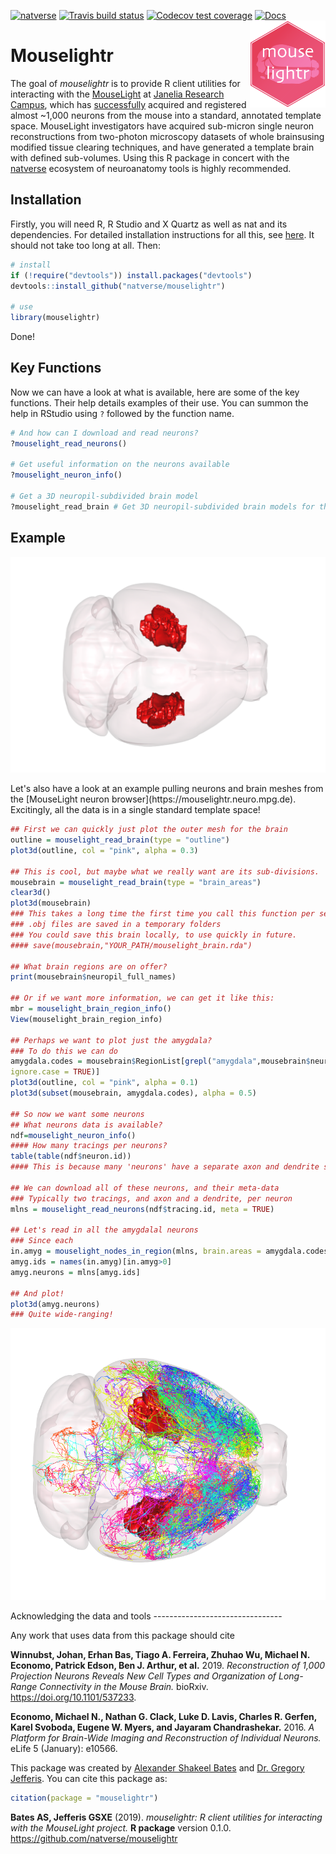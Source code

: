 <!-- README.md is generated from README.Rmd. Please edit that file -->
[![natverse](https://img.shields.io/badge/natverse-Part%20of%20the%20natverse-a241b6)](https://natverse.github.io) [![Travis build status](https://travis-ci.org/natverse/mouselightr.svg?branch=master)](https://travis-ci.org/natverse/mouselightr) [![Codecov test coverage](https://codecov.io/gh/natverse/mouselightr/branch/master/graph/badge.svg)](https://codecov.io/gh/natverse/mouselightr?branch=master) [![Docs](https://img.shields.io/badge/docs-100%25-brightgreen.svg)](http://jefferislab.github.io/mouselightr/reference/) <img src="man/figures/logo.svg" align="right" height="139" />

Mouselightr
===========

The goal of *mouselightr* is to provide R client utilities for interacting with the [MouseLight](http://mouselight.janelia.org/) at [Janelia Research Campus](https://www.janelia.org/), which has [successfully](https://www.cell.com/neuron/pdfExtended/S0896-6273(19)30391-5) acquired and registered almost ~1,000 neurons from the mouse into a standard, annotated template space. MouseLight investigators have acquired sub-micron single neuron reconstructions from two-photon microscopy datasets of whole brainsusing modified tissue clearing techniques, and have generated a template brain with defined sub-volumes. Using this R package in concert with the [natverse](https://github.com/natverse/natverse) ecosystem of neuroanatomy tools is highly recommended.

Installation
------------

Firstly, you will need R, R Studio and X Quartz as well as nat and its dependencies. For detailed installation instructions for all this, see [here](https://jefferis.github.io/nat/articles/Installation.html). It should not take too long at all. Then:

``` r
# install
if (!require("devtools")) install.packages("devtools")
devtools::install_github("natverse/mouselightr")

# use 
library(mouselightr)
```

Done!

Key Functions
-------------

Now we can have a look at what is available, here are some of the key functions. Their help details examples of their use. You can summon the help in RStudio using `?` followed by the function name.

``` r
# And how can I download and read neurons?
?mouselight_read_neurons()

# Get useful information on the neurons available
?mouselight_neuron_info()

# Get a 3D neuropil-subdivided brain model
?mouselight_read_brain # Get 3D neuropil-subdivided brain models for those brainspaces
```

Example
-------

<p align="center">
<img src="man/figures/mouselight_neuropils.png" />
</p>
Let's also have a look at an example pulling neurons and brain meshes from the [MouseLight neuron browser](https://mouselightr.neuro.mpg.de). Excitingly, all the data is in a single standard template space!

``` r
## First we can quickly just plot the outer mesh for the brain
outline = mouselight_read_brain(type = "outline")
plot3d(outline, col = "pink", alpha = 0.3)

## This is cool, but maybe what we really want are its sub-divisions.
mousebrain = mouselight_read_brain(type = "brain_areas")
clear3d()
plot3d(mousebrain)
### This takes a long time the first time you call this function per session
### .obj files are saved in a temporary folders
### You could save this brain locally, to use quickly in future.
#### save(mousebrain,"YOUR_PATH/mouselight_brain.rda")

## What brain regions are on offer?
print(mousebrain$neuropil_full_names)

## Or if we want more information, we can get it like this:
mbr = mouselight_brain_region_info()
View(mouselight_brain_region_info)

## Perhaps we want to plot just the amygdala?
### To do this we can do
amygdala.codes = mousebrain$RegionList[grepl("amygdala",mousebrain$neuropil_full_names,
ignore.case = TRUE)]
plot3d(outline, col = "pink", alpha = 0.1)
plot3d(subset(mousebrain, amygdala.codes), alpha = 0.5)

## So now we want some neurons
## What neurons data is available?
ndf=mouselight_neuron_info()
#### How many tracings per neurons?
table(table(ndf$neuron.id))
#### This is because many 'neurons' have a separate axon and dendrite skeleton 

## We can download all of these neurons, and their meta-data
### Typically two tracings, and axon and a dendrite, per neuron
mlns = mouselight_read_neurons(ndf$tracing.id, meta = TRUE)

## Let's read in all the amygdalal neurons
### Since each 
in.amyg = mouselight_nodes_in_region(mlns, brain.areas = amygdala.codes, labels = NULL)
amyg.ids = names(in.amyg)[in.amyg>0]
amyg.neurons = mlns[amyg.ids]

## And plot!
plot3d(amyg.neurons)
### Quite wide-ranging!
```

<p align="center">
<img src="man/figures/mouselight_neurons.png" />
</p>
Acknowledging the data and tools
--------------------------------

Any work that uses data from this package should cite

**Winnubst, Johan, Erhan Bas, Tiago A. Ferreira, Zhuhao Wu, Michael N. Economo, Patrick Edson, Ben J. Arthur, et al.** 2019. *Reconstruction of 1,000 Projection Neurons Reveals New Cell Types and Organization of Long-Range Connectivity in the Mouse Brain.* bioRxiv. <https://doi.org/10.1101/537233>.

**Economo, Michael N., Nathan G. Clack, Luke D. Lavis, Charles R. Gerfen, Karel Svoboda, Eugene W. Myers, and Jayaram Chandrashekar.** 2016. *A Platform for Brain-Wide Imaging and Reconstruction of Individual Neurons.* eLife 5 (January): e10566.

This package was created by [Alexander Shakeel Bates](https://scholar.google.com/citations?user=BOVTiXIAAAAJ&hl=en) and [Dr. Gregory Jefferis](https://en.wikipedia.org/wiki/Gregory_Jefferis). You can cite this package as:

``` r
citation(package = "mouselightr")
```

**Bates AS, Jefferis GSXE** (2019). *mouselightr: R client utilities for interacting with the MouseLight project.* **R package** version 0.1.0. <https://github.com/natverse/mouselightr>
